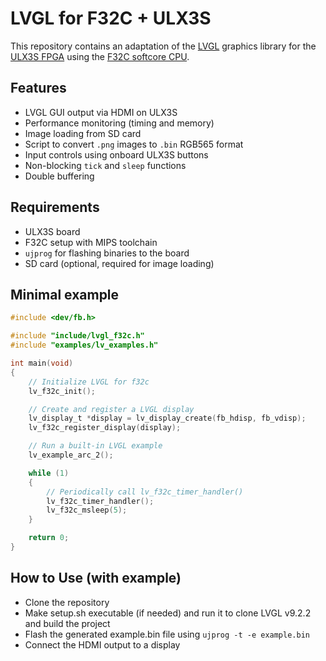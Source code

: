 # LVGL for F32C + ULX3S

This repository contains an adaptation of the [LVGL](https://lvgl.io/) graphics library for the [ULX3S FPGA](https://radiona.org/ulx3s/) using the [F32C softcore CPU](https://github.com/f32c/f32c).

## Features
- LVGL GUI output via HDMI on ULX3S
- Performance monitoring (timing and memory)
- Image loading from SD card
- Script to convert `.png` images to `.bin` RGB565 format
- Input controls using onboard ULX3S buttons
- Non-blocking `tick` and `sleep` functions
- Double buffering

## Requirements
- ULX3S board
- F32C setup with MIPS toolchain
- `ujprog` for flashing binaries to the board
- SD card (optional, required for image loading)

## Minimal example
```C
#include <dev/fb.h>

#include "include/lvgl_f32c.h"
#include "examples/lv_examples.h"

int main(void)
{
    // Initialize LVGL for f32c
    lv_f32c_init();

    // Create and register a LVGL display
    lv_display_t *display = lv_display_create(fb_hdisp, fb_vdisp);
    lv_f32c_register_display(display);

    // Run a built-in LVGL example
    lv_example_arc_2();

    while (1)
    {
        // Periodically call lv_f32c_timer_handler()
        lv_f32c_timer_handler();
        lv_f32c_msleep(5);
    }

    return 0;
}
```

## How to Use (with example)
- Clone the repository
- Make setup.sh executable (if needed) and run it to clone LVGL v9.2.2 and build the project
- Flash the generated example.bin file using ```ujprog -t -e example.bin```
- Connect the HDMI output to a display
